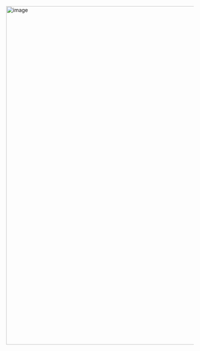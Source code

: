 <img width="1833" height="912" alt="image" src="https://github.com/user-attachments/assets/be0d66b6-35b9-4f9b-8b49-0ae09373ee40" />
